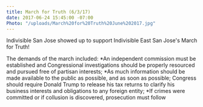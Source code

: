 ```yaml
---
title: March for Truth (6/3/17)
date: 2017-06-24 15:45:00 -07:00
Photo: "/uploads/March%20for%20Truth%20June%202017.jpg"
---
```


Indivisible San Jose showed up to support Indivisible East San Jose's March for Truth!

The demands of the march included:
*An independent commission must be established and Congressional investigations should be properly resourced and pursued free of partisan interests;
*As much information should be made available to the public as possible, and as soon as possible;
Congress should require Donald Trump to release his tax returns to clarify his business interests and obligations to any foreign entity;
*If crimes were committed or if collusion is discovered, prosecution must follow
